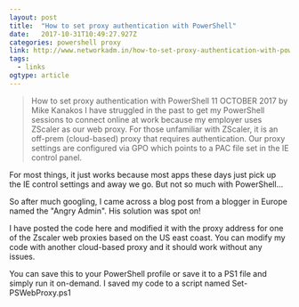 ```yaml
---
layout: post 
title:  "How to set proxy authentication with PowerShell" 
date:   2017-10-31T10:49:27.927Z 
categories: powershell proxy
link: http://www.networkadm.in/how-to-set-proxy-authentication-with-powershell/ 
tags:
  - links
ogtype: article 
---
```


> How to set proxy authentication with PowerShell
11 OCTOBER 2017 by Mike Kanakos
I have struggled in the past to get my PowerShell sessions to connect online at work because my employer uses ZScaler as our web proxy. For those unfamiliar with ZScaler, it is an off-prem (cloud-based) proxy that requires authentication. Our proxy settings are configured via GPO which points to a PAC file set in the IE control panel.

For most things, it just works because most apps these days just pick up the IE control settings and away we go. But not so much with PowerShell...

So after much googling, I came across a blog post from a blogger in Europe named the "Angry Admin". His solution was spot on!

I have posted the code here and modified it with the proxy address for one of the Zscaler web proxies based on the US east coast. You can modify my code with another cloud-based proxy and it should work without any issues.

You can save this to your PowerShell profile or save it to a PS1 file and simply run it on-demand. I saved my code to a script named Set-PSWebProxy.ps1